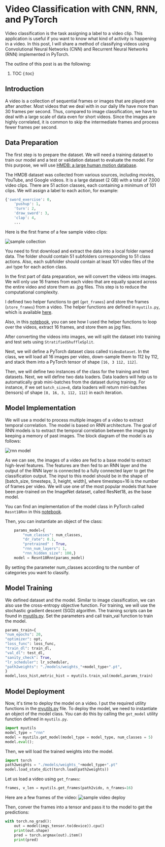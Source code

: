 # Video Classification with CNN, RNN, and PyTorch

Video classification is the task assigning a label to a video clip. This application is useful if you want to know what kind of
activity is happening in a video. In this post, I will share a method of classifying videos using Convolutional Neural Networks (CNN) and Recurrent Neural Networks (RNN) implemented in PyTorch.

The outline of this post is as the following:
1. TOC
{:toc}

## Introduction
A video is a collection of sequential frames or images that are played one after another. Most videos that we deal with in our daily life have
more than 30 frames per second. Thus, compared to image classification, we have to deal with a large scale of data even for short videos. Since the images are highly correlated, it is common to skip the intermediate frames and process fewer frames per second. 


## Data Preparation
The first step is to prepare the dataset. We will need a training dataset to train our model and a test or validation dataset to evaluate the model. For this purpose, we will use [HMDB: a large human motion database](https://serre-lab.clps.brown.edu/resource/hmdb-a-large-human-motion-database/#overview). 

The HMDB dataset was collected from various sources, including movies, YouTube, and Google videos. It is a large dataset (2 GB) with a total of 7,000 video clips. There are 51 action classes, each containing a minimum of 101 clips. We will assign a label to each action, for example:

```python
{'sword_exercise': 0,
    'pushup': 1,
    'turn': 2,
    'draw_sword': 3,
    'clap': 4,
    ...
```

Here is the first frame of a few sample video clips:

![sample collection](/images/vidclass/samplevid.png)

You need to first download and extract the data into a local folder named data. The folder should contain 51 subfolders corresponding to 51 class actions. Also, each subfolder should contain at least 101 video files of the .avi type for each action class. 

In the first part of data preparation, we will convert the videos into images. We will only use 16 frames from each video that are equally spaced across the entire video and store them as .jpg files. This step is to reduce the computational complexity.

I defined two helper functions to get (```get_frames```) and store the frames (```store_frames```) from a video. The helper functions are defined in ```myutils.py```, which is available [here](https://github.com/PacktPublishing/PyTorch-Computer-Vision-Cookbook/blob/master/Chapter10/myutils.py).

Also, in this [notebook](https://github.com/PacktPublishing/PyTorch-Computer-Vision-Cookbook/blob/master/Chapter10/prepare_data.ipynb), you can see how I used the helper functions to loop over the videos, extract 16 frames, and store them as jpg files.

After converting the videos into images, we will split the dataset into training and test sets using ```StratifiedShuffleSplit```. 

Next, we will define a PyTorch dataset class called ```VideoDataset```. In the class, we will load all 16 images per video, down-sample them to 112 by 112, and stack them into a PyTorch tensor of shape ```[16, 3 112, 112]```.

Then, we will define two instances of the class for the training and test datasets. Next, we will define two data loaders. Data loaders will help us to automatically grab mini-batches from the dataset during training. For instance, if we set ```batch_size=8```, data loaders will return mini-batches (tensors) of shape ```[8, 16, 3, 112, 112]``` in each iteration.



## Model Implementation
We will use a model to process multiple images of a video to extract temporal correlation. The model is based on RNN architecture. The goal of RNN models is to extract the
temporal correlation between the images by keeping a memory of past images. The block
diagram of the model is as follows:

![rnn model](/images/vidclass/rnnmodel.png)

As we can see, the images of a video are fed to a base model to extract high-level features.
The features are then fed to an RNN layer and the output of the RNN layer is connected to
a fully connected layer to get the classification output. The input to this model should be in
the shape of [batch_size, timesteps, 3, height, width], where timesteps=16 is
the number of frames per video. We will use one of the most popular models that have been
pre-trained on the ImageNet dataset, called ResNet18, as the base model.

You can find an implementation of the model class in PyTorch called ```Resnt18Rnn``` in this [notebook](https://github.com/PacktPublishing/PyTorch-Computer-Vision-Cookbook/blob/master/Chapter10/Chapter10.ipynb).

Then, you can instantiate an object of the class:

```python
    params_model={
        "num_classes": num_classes,
        "dr_rate": 0.1,
        "pretrained" : True,
        "rnn_num_layers": 1,
        "rnn_hidden_size": 100,}
    model = Resnt18Rnn(params_model)      
```

By setting the parameter num_classes according to the number of categories you want to classify.



## Model Training

We defined dataset and the model. Similar to image classification, we can also use the cross-entropy objective function. For training, we will
use the stochastic gradient descent (SGD) algorithm. The training scripts can be found in [myutils.py](https://github.com/PacktPublishing/PyTorch-Computer-Vision-Cookbook/blob/master/Chapter10/myutils.py). Set the parameters and call train_val function to train the model.

```python
params_train={
"num_epochs": 20,
"optimizer": opt,
"loss_func": loss_func,
"train_dl": train_dl,
"val_dl": test_dl,
"sanity_check": True,
"lr_scheduler": lr_scheduler,
"path2weights": "./models/weights_"+model_type+".pt",
}
model,loss_hist,metric_hist = myutils.train_val(model,params_train)
```

## Model Deployment

Now, it's time to deploy the model on a video. I put the required utility functions in the [myutils.py](https://github.com/PacktPublishing/PyTorch-Computer-Vision-Cookbook/blob/master/Chapter10/myutils.py) file. To deploy the model, we need to instantiate an object
of the model class. You can do this by calling the ```get_model``` utility function defined in ```myutils.py```. 

```python
import myutils
model_type = "rnn"
model = myutils.get_model(model_type = model_type, num_classes = 5)
model.eval();
```

Then, we will load the trained weights into the model.

```python
import torch
path2weights = "./models/weights_"+model_type+".pt"
model.load_state_dict(torch.load(path2weights))
```

Let us load a video using ```get_frames```:

```python
frames, v_len = myutils.get_frames(path2vido, n_frames=16)
```

Here are a few frames of the video:
![sample video deploy](/images/vidclass/samplevid2.png)


Then, conver the frames into a tensor and pass it to the model to get the predictions:

```python
with torch.no_grad():
    out = model(imgs_tensor.to(device)).cpu()
    print(out.shape)
    pred = torch.argmax(out).item()
    print(pred)
```

